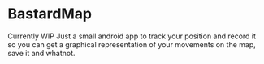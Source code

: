 # BastardMap
Currently WIP
Just a small android app to track your position and record it so you can get a graphical representation of your movements on the map, save it and whatnot.
